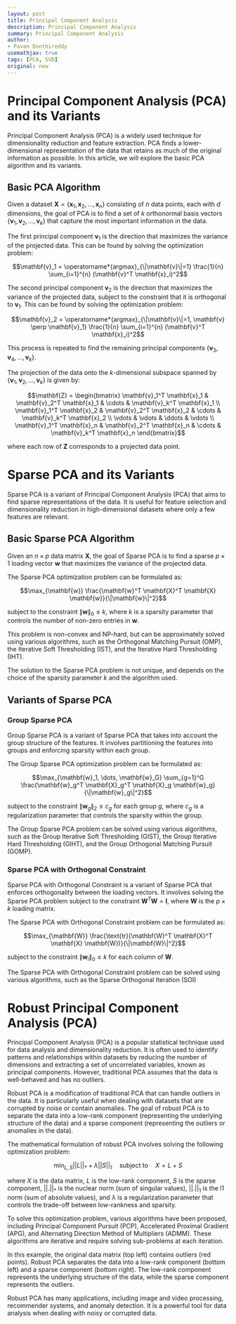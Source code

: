 ```yaml
---
layout: post
title: Principal Component Analysis
description: Principal Component Analysis
summary: Principal Component Analysis
author:
- Pavan Donthireddy
usemathjax: true
tags: [PCA, SVD]
original: new
---
```


# Principal Component Analysis (PCA) and its Variants

Principal Component Analysis (PCA) is a widely used technique for dimensionality reduction and feature extraction. PCA finds a lower-dimensional representation of the data that retains as much of the original information as possible. In this article, we will explore the basic PCA algorithm and its variants.

## Basic PCA Algorithm

Given a dataset $\mathbf{X} = \{\mathbf{x}_1, \mathbf{x}_2, ..., \mathbf{x}_n\}$ consisting of $n$ data points, each with $d$ dimensions, the goal of PCA is to find a set of $k$ orthonormal basis vectors $\{\mathbf{v}_1, \mathbf{v}_2, ..., \mathbf{v}_k\}$ that capture the most important information in the data.

The first principal component $\mathbf{v}_1$ is the direction that maximizes the variance of the projected data. This can be found by solving the optimization problem:

$$\mathbf{v}_1 = \operatorname*{argmax}_{\|\mathbf{v}\|=1} \frac{1}{n} \sum_{i=1}^{n} (\mathbf{v}^T \mathbf{x}_i)^2$$

The second principal component $\mathbf{v}_2$ is the direction that maximizes the variance of the projected data, subject to the constraint that it is orthogonal to $\mathbf{v}_1$. This can be found by solving the optimization problem:

$$\mathbf{v}_2 = \operatorname*{argmax}_{\|\mathbf{v}\|=1, \mathbf{v} \perp \mathbf{v}_1} \frac{1}{n} \sum_{i=1}^{n} (\mathbf{v}^T \mathbf{x}_i)^2$$

This process is repeated to find the remaining principal components $\{\mathbf{v}_3, \mathbf{v}_4, ..., \mathbf{v}_k\}$.

The projection of the data onto the $k$-dimensional subspace spanned by $\{\mathbf{v}_1, \mathbf{v}_2, ..., \mathbf{v}_k\}$ is given by:

$$\mathbf{Z} = \begin{bmatrix}
\mathbf{v}_1^T \mathbf{x}_1 & \mathbf{v}_2^T \mathbf{x}_1 & \cdots & \mathbf{v}_k^T \mathbf{x}_1 \\
\mathbf{v}_1^T \mathbf{x}_2 & \mathbf{v}_2^T \mathbf{x}_2 & \cdots & \mathbf{v}_k^T \mathbf{x}_2 \\
\vdots & \vdots & \ddots & \vdots \\
\mathbf{v}_1^T \mathbf{x}_n & \mathbf{v}_2^T \mathbf{x}_n & \cdots & \mathbf{v}_k^T \mathbf{x}_n
\end{bmatrix}$$

where each row of $\mathbf{Z}$ corresponds to a projected data point.


# Sparse PCA and its Variants

Sparse PCA is a variant of Principal Component Analysis (PCA) that aims to find sparse representations of the data. It is useful for feature selection and dimensionality reduction in high-dimensional datasets where only a few features are relevant.

## Basic Sparse PCA Algorithm

Given an $n \times p$ data matrix $\mathbf{X}$, the goal of Sparse PCA is to find a sparse $p \times 1$ loading vector $\mathbf{w}$ that maximizes the variance of the projected data.

The Sparse PCA optimization problem can be formulated as:

$$\max_{\mathbf{w}} \frac{\mathbf{w}^T \mathbf{X}^T \mathbf{X} \mathbf{w}}{\|\mathbf{w}\|^2}$$

subject to the constraint $\|\mathbf{w}\|_0 \leq k$, where $k$ is a sparsity parameter that controls the number of non-zero entries in $\mathbf{w}$.

This problem is non-convex and NP-hard, but can be approximately solved using various algorithms, such as the Orthogonal Matching Pursuit (OMP), the Iterative Soft Thresholding (IST), and the Iterative Hard Thresholding (IHT).

The solution to the Sparse PCA problem is not unique, and depends on the choice of the sparsity parameter $k$ and the algorithm used.

## Variants of Sparse PCA

### Group Sparse PCA

Group Sparse PCA is a variant of Sparse PCA that takes into account the group structure of the features. It involves partitioning the features into groups and enforcing sparsity within each group.

The Group Sparse PCA optimization problem can be formulated as:

$$\max_{\mathbf{w}_1, \dots, \mathbf{w}_G} \sum_{g=1}^G \frac{\mathbf{w}_g^T \mathbf{X}_g^T \mathbf{X}_g \mathbf{w}_g}{\|\mathbf{w}_g\|^2}$$

subject to the constraint $\|\mathbf{w}_g\|_2 \leq c_g$ for each group $g$, where $c_g$ is a regularization parameter that controls the sparsity within the group.

The Group Sparse PCA problem can be solved using various algorithms, such as the Group Iterative Soft Thresholding (GIST), the Group Iterative Hard Thresholding (GIHT), and the Group Orthogonal Matching Pursuit (GOMP).

### Sparse PCA with Orthogonal Constraint

Sparse PCA with Orthogonal Constraint is a variant of Sparse PCA that enforces orthogonality between the loading vectors. It involves solving the Sparse PCA problem subject to the constraint $\mathbf{W}^T \mathbf{W} = \mathbf{I}$, where $\mathbf{W}$ is the $p \times k$ loading matrix.

The Sparse PCA with Orthogonal Constraint problem can be formulated as:

$$\max_{\mathbf{W}} \frac{\text{tr}(\mathbf{W}^T \mathbf{X}^T \mathbf{X} \mathbf{W})}{\|\mathbf{W}\|^2}$$

subject to the constraint $\|\mathbf{w}_i\|_0 \leq k$ for each column of $\mathbf{W}$.

The Sparse PCA with Orthogonal Constraint problem can be solved using various algorithms, such as the Sparse Orthogonal Iteration (SOI)



# Robust Principal Component Analysis (PCA)

Principal Component Analysis (PCA) is a popular statistical technique used for data analysis and dimensionality reduction. It is often used to identify patterns and relationships within datasets by reducing the number of dimensions and extracting a set of uncorrelated variables, known as principal components. However, traditional PCA assumes that the data is well-behaved and has no outliers.

Robust PCA is a modification of traditional PCA that can handle outliers in the data. It is particularly useful when dealing with datasets that are corrupted by noise or contain anomalies. The goal of robust PCA is to separate the data into a low-rank component (representing the underlying structure of the data) and a sparse component (representing the outliers or anomalies in the data).

The mathematical formulation of robust PCA involves solving the following optimization problem:

$$\begin{equation}
\min_{L,S} ||L||_* + \lambda ||S||_1 \quad \text{subject to} \quad X = L + S
\end{equation}
$$

where $X$ is the data matrix, $L$ is the low-rank component, $S$ is the sparse component, $||.||_*$ is the nuclear norm (sum of singular values), $||.||_1$ is the l1 norm (sum of absolute values), and $\lambda$ is a regularization parameter that controls the trade-off between low-rankness and sparsity.

To solve this optimization problem, various algorithms have been proposed, including Principal Component Pursuit (PCP), Accelerated Proximal Gradient (APG), and Alternating Direction Method of Multipliers (ADMM). These algorithms are iterative and require solving sub-problems at each iteration.


In this example, the original data matrix (top left) contains outliers (red points). Robust PCA separates the data into a low-rank component (bottom left) and a sparse component (bottom right). The low-rank component represents the underlying structure of the data, while the sparse component represents the outliers.

Robust PCA has many applications, including image and video processing, recommender systems, and anomaly detection. It is a powerful tool for data analysis when dealing with noisy or corrupted data.






